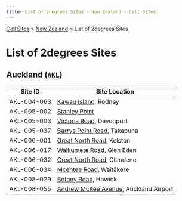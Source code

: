 ```yaml
---
title: List of 2degrees Sites - New Zealand - Cell Sites
---
```


[Cell Sites](../) > [New Zealand](./) > List of 2degrees Sites

# List of 2degrees Sites

## Auckland (`AKL`)

Site ID     | Site Location
----------- | -------------
AKL-004-063 | [Kawau Island](./auk/rodney/#kawau-island), Rodney
AKL-005-002 | [Stanley Point](./auk/devonport-takapuna/stanley-point)
AKL-005-003 | [Victoria Road](./auk/devonport-takapuna/devonport#victoria-road), Devonport
AKL-005-037 | [Barrys Point Road](./auk/devonport-takapuna/takapuna#54-and-79-barrys-point-road), Takapuna
AKL-006-001 | [Great North Road](./auk/whau/#great-north-road), Kelston
AKL-006-017 | [Waikumete Road](./auk/waitākere-ranges/#waikumete-road), Glen Eden
AKL-006-032 | [Great North Road](./auk/henderson-massey/#great-north-road), Glendene
AKL-006-034 | [Mcentee Road](./auk/waitākere-ranges/#mcentee-road), Waitākere
AKL-008-029 | [Botany Road](./auk/howick/#4-6-botany-road), Howick
AKL-008-055 | [Andrew McKee Avenue](./auk/māngere-ōtāhuhu/#andrew-mckee-avenue), Auckland Airport

